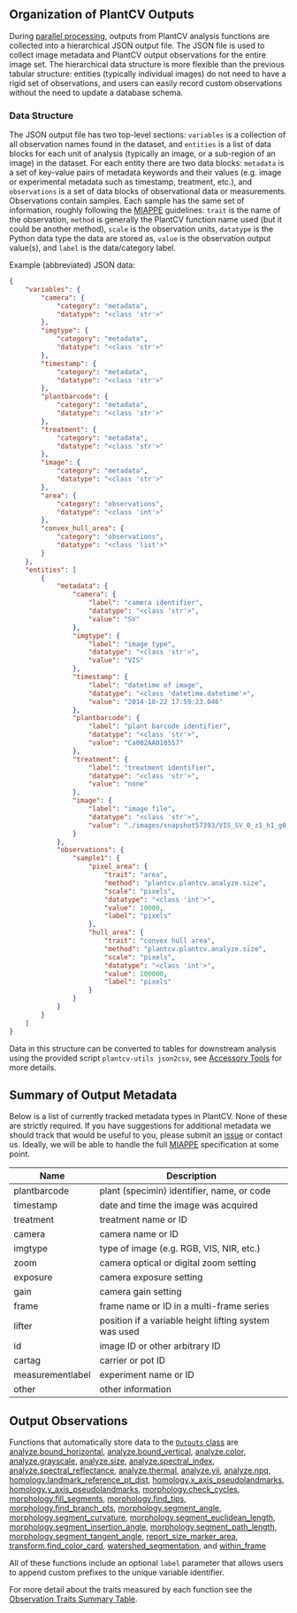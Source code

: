 ## Organization of PlantCV Outputs

During [parallel processing](pipeline_parallel.md), outputs from PlantCV analysis functions are collected into a 
hierarchical JSON output file. The JSON file is used to collect image metadata and PlantCV output observations for the
entire image set. The hierarchical data structure is more flexible than the previous tabular structure: entities 
(typically individual images) do not need to have a rigid set of observations, and users can easily record custom 
observations without the need to update a database schema.

### Data Structure

The JSON output file has two top-level sections: `variables` is a collection of all observation names found in the
dataset, and `entities` is a list of data blocks for each unit of analysis (typically an image, or a sub-region of an
image) in the dataset. For each entity there are two data blocks: `metadata` is a set of key-value pairs of metadata
keywords and their values (e.g. image or experimental metadata such as timestamp, treatment, etc.), and `observations`
is a set of data blocks of observational data or measurements. Observations contain samples. Each sample has the same 
set of information, roughly following the [MIAPPE](https://www.miappe.org/) guidelines: `trait` is the name of the 
observation, `method` is generally the PlantCV function name used (but it could be another method), `scale` is the 
observation units, `datatype` is the Python data type the data are stored as, `value` is the observation output 
value(s), and `label` is the data/category label. 

Example (abbreviated) JSON data:

```json
{
    "variables": {
        "camera": {
            "category": "metadata",
            "datatype": "<class 'str'>"
        },
        "imgtype": {
            "category": "metadata",
            "datatype": "<class 'str'>"
        },
        "timestamp": {
            "category": "metadata",
            "datatype": "<class 'str'>"
        },
        "plantbarcode": {
            "category": "metadata",
            "datatype": "<class 'str'>"
        },
        "treatment": {
            "category": "metadata",
            "datatype": "<class 'str'>"
        },
        "image": {
            "category": "metadata",
            "datatype": "<class 'str'>"
        },
        "area": {
            "category": "observations",
            "datatype": "<class 'int'>"
        },
        "convex_hull_area": {
            "category": "observations",
            "datatype": "<class 'list'>"
        }
    },
    "entities": [
        {
            "metadata": {
                "camera": {
                    "label": "camera identifier",
                    "datatype": "<class 'str'>",
                    "value": "SV"
                },
                "imgtype": {
                    "label": "image type",
                    "datatype": "<class 'str'>",
                    "value": "VIS"
                },
                "timestamp": {
                    "label": "datetime of image",
                    "datatype": "<class 'datetime.datetime'>",
                    "value": "2014-10-22 17:59:23.046"
                },
                "plantbarcode": {
                    "label": "plant barcode identifier",
                    "datatype": "<class 'str'>",
                    "value": "Ca002AA010557"
                },
                "treatment": {
                    "label": "treatment identifier",
                    "datatype": "<class 'str'>",
                    "value": "none"
                },
                "image": {
                    "label": "image file",
                    "datatype": "<class 'str'>",
                    "value": "./images/snapshot57393/VIS_SV_0_z1_h1_g0_e65_117881.png"
                }
            },
            "observations": {
                "sample1": {
                    "pixel_area": {
                        "trait": "area",
                        "method": "plantcv.plantcv.analyze.size",
                        "scale": "pixels",
                        "datatype": "<class 'int'>",
                        "value": 10000,
                        "label": "pixels"
                    },
                    "hull_area": {
                        "trait": "convex hull area",
                        "method": "plantcv.plantcv.analyze.size",
                        "scale": "pixels",
                        "datatype": "<class 'int'>",
                        "value": 100000,
                        "label": "pixels"
                    }
                }
            }
        }
    ]
}
```

Data in this structure can be converted to tables for downstream analysis using the provided script 
`plantcv-utils json2csv`, see [Accessory Tools](tools.md) for more details.

## Summary of Output Metadata

Below is a list of currently tracked metadata types in PlantCV. None of these are strictly required. If you have 
suggestions for additional metadata we should track that would be useful to you, please submit an 
[issue](https://github.com/danforthcenter/plantcv/issues) or contact us. Ideally, we will be able to handle the full
[MIAPPE](https://www.miappe.org/) specification at some point.

| Name             | Description                                           |
| ---------------- | ----------------------------------------------------- |
| plantbarcode     | plant (specimin) identifier, name, or code            |
| timestamp        | date and time the image was acquired                  |
| treatment        | treatment name or ID                                  |
| camera           | camera name or ID                                     |
| imgtype          | type of image (e.g. RGB, VIS, NIR, etc.)              |
| zoom             | camera optical or digital zoom setting                |
| exposure         | camera exposure setting                               |
| gain             | camera gain setting                                   |
| frame            | frame name or ID in a multi-frame series              |
| lifter           | position if a variable height lifting system was used |
| id               | image ID or other arbitrary ID                        |
| cartag           | carrier or pot ID                                     |
| measurementlabel | experiment name or ID                                 |
| other            | other information                                     |


## Output Observations

Functions that automatically store data to the [`Outputs` class](outputs.md) are
[analyze.bound_horizontal](analyze_bound_horizontal2.md), 
[analyze.bound_vertical](analyze_bound_vertical2.md),
[analyze.color](analyze_color2.md),
[analyze.grayscale](analyze_grayscale.md),
[analyze.size](analyze_size.md),
[analyze.spectral_index](analyze_spectral_index.md),
[analyze.spectral_reflectance](analyze_spectral_reflectance.md),
[analyze.thermal](analyze_thermal.md),
[analyze.yii](analyze_yii.md), 
[analyze.npq](analyze_npq.md),
[homology.landmark_reference_pt_dist](homology_landmark_reference_pt_dist.md),
[homology.x_axis_pseudolandmarks](homology_x_axis_pseudolandmarks.md), 
[homology.y_axis_pseudolandmarks](homology_y_axis_pseudolandmarks.md),
[morphology.check_cycles](check_cycles.md),
[morphology.fill_segments](fill_segments.md), 
[morphology.find_tips](find_tips.md),
[morphology.find_branch_pts](find_branch_pts.md), 
[morphology.segment_angle](segment_angle.md),
[morphology.segment_curvature](segment_curvature.md), 
[morphology.segment_euclidean_length](segment_euclidean_length.md),
[morphology.segment_insertion_angle](segment_insertion_angle.md), 
[morphology.segment_path_length](segment_pathlength.md),
[morphology.segment_tangent_angle](segment_tangent_angle.md),
[report_size_marker_area](report_size_marker.md),
[transform.find_color_card](find_color_card.md),
[watershed_segmentation](watershed.md), and
[within_frame](within_frame.md)

All of these functions include an optional `label` parameter 
that allows users to append custom prefixes to the unique variable identifier. 

For more detail about the traits measured by each function see the
[Observation Traits Summary Table](https://docs.google.com/spreadsheets/d/1gk5VocBA-63gyF_vA6yPNvWreZ1R7-_z4vOfm37YBl8/edit?usp=sharing).
